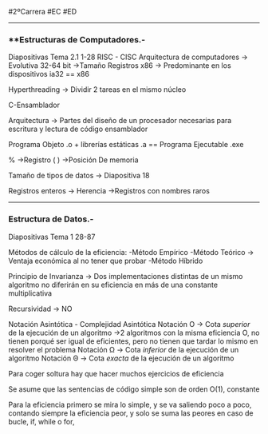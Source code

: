 #2ºCarrera
#EC
#ED

---

### **Estructuras de Computadores.-

Diapositivas Tema 2.1 1-28
RISC - CISC
Arquitectura de computadores -> Evolutiva
32-64 bit ->Tamaño Registros
x86 -> Predominante en los dispositivos
ia32 == x86

Hyperthreading -> Dividir 2 tareas en el mismo núcleo

C-Ensamblador

Arquitectura -> Partes del diseño de un procesador necesarias para escritura y lectura de código ensamblador

Programa Objeto .o + librerías estáticas .a == Programa Ejecutable .exe

% ->Registro
( ) ->Posición De memoria

Tamaño de tipos de datos -> Diapositiva 18

Registros enteros -> Herencia ->Registros con nombres raros

---

### **Estructura de Datos.-**

Diapositivas Tema 1 28-87

Métodos de cálculo de la eficiencia:
-Método Empírico
-Método Teórico -> Ventaja económica al no tener que probar
-Método Híbrido

Principio de Invarianza -> Dos implementaciones distintas de un mismo algoritmo no diferirán en su eficiencia en más de una constante multiplicativa

Recursividad -> NO

Notación Asintótica - Complejidad Asintótica
Notación O -> Cota *superior* de la ejecución de un algoritmo
->2 algoritmos con la misma eficiencia O, no tienen porqué ser igual de eficientes, pero no tienen que tardar lo mismo en resolver el problema
Notación Ω -> Cota *inferior* de la ejecución de un algoritmo
Notación Θ -> Cota *exacta* de la ejecución de un algoritmo

Para coger soltura hay que hacer muchos ejercicios de eficiencia

Se asume que las sentencias de código simple son de orden O(1), constante

Para la eficiencia primero se mira lo simple, y se va saliendo poco a poco, contando siempre la eficiencia peor, y solo se suma las peores en caso de bucle, if, while o for,